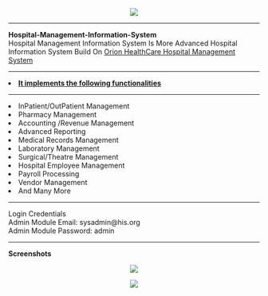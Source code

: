 <p align="center"><img src="https://github.com/MartMbithi/Hospital-Management-Information-System/blob/master/assets/images/logo-dark.png"></p>
<hr>
<b>Hospital-Management-Information-System</b><br>
Hospital Management Information System Is More Advanced Hospital Information System  Build On <a href="https://github.com/MartMbithi/OHCMS">Orion HealthCare Hospital Management System</a>
<hr>
<li><b><u>It implements the following functionalities</u></b></li>
<hr>
<li>InPatient/OutPatient Management</li>
<li>Pharmacy Management</li>
<li>Accounting /Revenue Management</li>
<li>Advanced Reporting</li>
<li>Medical Records Management</li>
<li>Laboratory Management</li>
<li>Surgical/Theatre Management</li>
<li>Hospital Employee Management</li>
<li>Payroll Processing</li>
<li>Vendor Management</li>
<li>And Many More</li>
<hr>
Login Credentials<br>
Admin Module Email: sysadmin@his.org<br>
Admin Module Password: admin <br>
<hr>
  <b>Screenshots</b>
  <p align="center"><img src="https://github.com/MartMbithi/Hospital-Management-Information-System/blob/master/screenshots/1.png"></p>
<p align="center"><img src="https://github.com/MartMbithi/Hospital-Management-Information-System/blob/master/screenshots/2.png"></p>
  
